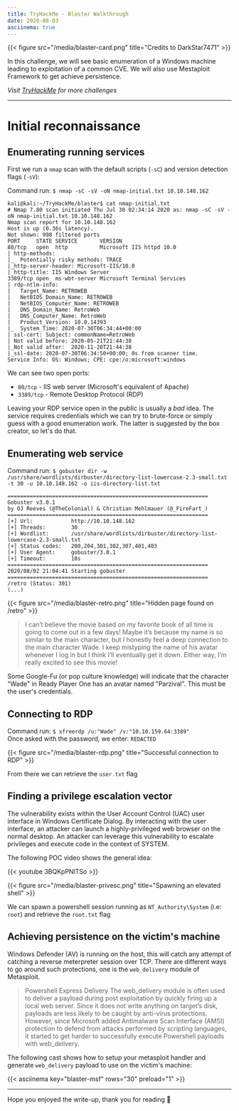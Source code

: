 ```yaml
---
title: TryHackMe - Blaster Walkthrough
date: 2020-08-03
asciinema: true
---
```


{{< figure src="/media/blaster-card.png"  title="Credits to DarkStar7471" >}}

In this challenge, we will see basic enumeration of a Windows machine leading to exploitation of a common CVE. We will also use Mestaploit Framework to get achieve persistence.

*Visit [TryHackMe](https://tryhackme.com) for more challenges*

---

# Initial reconnaissance

## Enumerating running services

First we run a `nmap` scan with the default scripts (`-sC`) and version detection flags (`-sV`):

Command run: `$ nmap -sC -sV -oN nmap-initial.txt 10.10.148.162`

```
kali@kali:~/TryHackMe/blaster$ cat nmap-initial.txt 
# Nmap 7.80 scan initiated Thu Jul 30 02:34:14 2020 as: nmap -sC -sV -oN nmap-initial.txt 10.10.148.162
Nmap scan report for 10.10.148.162
Host is up (0.36s latency).
Not shown: 998 filtered ports
PORT     STATE SERVICE       VERSION
80/tcp   open  http          Microsoft IIS httpd 10.0
| http-methods: 
|_  Potentially risky methods: TRACE
|_http-server-header: Microsoft-IIS/10.0
|_http-title: IIS Windows Server
3389/tcp open  ms-wbt-server Microsoft Terminal Services
| rdp-ntlm-info: 
|   Target_Name: RETROWEB
|   NetBIOS_Domain_Name: RETROWEB
|   NetBIOS_Computer_Name: RETROWEB
|   DNS_Domain_Name: RetroWeb
|   DNS_Computer_Name: RetroWeb
|   Product_Version: 10.0.14393
|_  System_Time: 2020-07-30T06:34:44+00:00
| ssl-cert: Subject: commonName=RetroWeb
| Not valid before: 2020-05-21T21:44:38
|_Not valid after:  2020-11-20T21:44:38
|_ssl-date: 2020-07-30T06:34:50+00:00; 0s from scanner time.
Service Info: OS: Windows; CPE: cpe:/o:microsoft:windows
```

We can see two open ports:

- `80/tcp` - IIS web server (Microsoft's equivalent of Apache)
- `3389/tcp` - Remote Desktop Protocol (RDP)

Leaving your RDP service open in the public is usually a *bad* idea. The service requires credentials which we can try to brute-force or simply guess with a good enumeration work. The latter is suggested by the box creator, so let's do that.

## Enumerating web service

Command run: `$ gobuster dir -w /usr/share/wordlists/dirbuster/directory-list-lowercase-2.3-small.txt -t 30 -u 10.10.148.162 -o iis-directory-list.txt`

```
===============================================================
Gobuster v3.0.1
by OJ Reeves (@TheColonial) & Christian Mehlmauer (@_FireFart_)
===============================================================
[+] Url:            http://10.10.148.162
[+] Threads:        30
[+] Wordlist:       /usr/share/wordlists/dirbuster/directory-list-lowercase-2.3-small.txt
[+] Status codes:   200,204,301,302,307,401,403
[+] User Agent:     gobuster/3.0.1
[+] Timeout:        10s
===============================================================
2020/08/02 21:04:41 Starting gobuster
===============================================================
/retro (Status: 301)
(...)
```

{{< figure src="/media/blaster-retro.png"  title="Hidden page found on /retro" >}}

>I can’t believe the movie based on my favorite book of all time is going to come out in a few days! Maybe it’s because my name is so similar to the main character, but I honestly feel a deep connection to the main character Wade. I keep mistyping the name of his avatar whenever I log in but I think I’ll eventually get it down. Either way, I’m really excited to see this movie! 

Some Google-Fu (or pop culture knowledge) will indicate that the character "Wade" in Ready Player One has an avatar named "Parzival". This must be the user's credentials.

## Connecting to RDP

Command run: `$ xfreerdp /u:"Wade" /v:"10.10.159.64:3389"`  
Once asked with the password, we enter: `REDACTED` 

{{< figure src="/media/blaster-rdp.png"  title="Successful connection to RDP" >}}

From there we can retrieve the `user.txt` flag

## Finding a privilege escalation vector

The vulnerability exists within the User Account Control (UAC) user interface in Windows Certificate Dialog. By interacting with the user interface, an attacker can launch a highly-privileged web browser on the normal desktop. An attacker can leverage this vulnerability to escalate privileges and execute code in the context of SYSTEM.

The following POC video shows the general idea:

{{< youtube 3BQKpPNlTSo >}}

{{< figure src="/media/blaster-privesc.png"  title="Spawning an elevated shell" >}}

We can spawn a powershell session running as `NT_Authority\System` (i.e: `root`) and retrieve the `root.txt` flag

## Achieving persistence on the victim's machine

Windows Defender (AV) is running on the host, this will catch any attempt of catching a reverse meterpreter session over TCP. There are different ways to go around such protections, one is the `web_delivery` module of Metasploit.

>Powershell Express Delivery
The web_delivery module is often used to deliver a payload during post exploitation by quickly firing up a local web server. Since it does not write anything on target’s disk, payloads are less likely to be caught by anti-virus protections. However, since Microsoft added Antimalware Scan Interface (AMSI) protection to defend from attacks performed by scripting languages, it started to get harder to successfully execute Powershell payloads with web_delivery.

The following cast shows how to setup your metasploit handler and generate `web_delivery` payload to use on the victim's machine:

{{< asciinema key="blaster-msf" rows="30" preload="1" >}}

---

Hope you enjoyed the write-up, thank you for reading 👏
